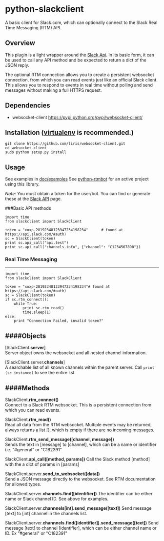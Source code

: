 python-slackclient
================
A basic client for Slack.com, which can optionally connect to the Slack Real Time Messaging (RTM) API.

Overview
---------
This plugin is a light wrapper around the [Slack Api](https://api.slack.com/). In its basic form, it can be used to call any API method and be expected to return a dict of the JSON reply.

The optional RTM connection allows you to create a persistent websocket connection, from which you can read events just like an official Slack client. This allows you to respond to events in real time without polling and send messages without making a full HTTPS request.

Dependencies
----------
* websocket-client https://pypi.python.org/pypi/websocket-client/

Installation ([virtualenv](http://virtualenv.readthedocs.org/en/latest/) is recommended.)
-----------

    git clone https://github.com/liris/websocket-client.git
    cd websocket-client
    sudo python setup.py install
  
Usage
-----
See examples in [doc/examples](doc/examples/)
See [python-rtmbot](https://github.com/slackhq/python-rtmbot/) for an active project using this library.

_Note:_ You must obtain a token for the user/bot. You can find or generate these at the [Slack API](https://api.slack.com/#auth) page.

###Basic API methods

    import time
    from slackclient import SlackClient
    
    token = "xoxp-28192348123947234198234"      # found at https://api.slack.com/#auth)
    sc = SlackClient(token)
    print sc.api_call("api.test")
    print sc.api_call("channels.info", {"channel": "C1234567890"})


### Real Time Messaging
---------


    import time
    from slackclient import SlackClient
    
    token = "xoxp-28192348123947234198234"# found at https://api.slack.com/#auth)
    sc = SlackClient(token)
    if sc.rtm_connect():
        while True:
            print sc.rtm_read()
            time.sleep(1)
    else:
        print "Connection Failed, invalid token?"


####Objects
-----------

[SlackClient.**server**]  
Server object owns the websocket and all nested channel information.

[SlackClient.server.**channels**]  
A searchable list of all known channels within the parent server. Call `print (sc instance)` to see the entire list.

####Methods
-----------

SlackClient.**rtm_connect()**  
Connect to a Slack RTM websocket. This is a persistent connection from which you can read events.

SlackClient.**rtm_read()**  
Read all data from the RTM websocket. Multiple events may be returned, always returns a list [], which is empty if there are no incoming messages.

SlackClient.**rtm_send_message([channel, message])**  
Sends the text in [message] to [channel], which can be a name or identifier i.e. "#general" or "C182391"

SlackClient.**api_call([method, params])**
Call the Slack method [method] with the a dict of params in [params]

SlackClient.server.**send_to_websocket([data])**  
Send a JSON message directly to the websocket. See RTM documentation for allowed types.

SlackClient.server.**channels.find([identifier])**
The identifier can be either name or Slack channel ID. See above for examples.

SlackClient.server.**channnels[int].send_message([text])**
Send message [text] to [int] channel in the channels list.

SlackClient.server.**channnels.find([identifier]).send_message([text])**
Send message [text] to channel [identifier], which can be either channel name or ID. Ex "#general" or "C182391"
